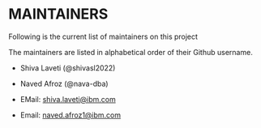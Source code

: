 # MAINTAINERS

Following is the current list of maintainers on this project

The maintainers are listed in alphabetical order of their Github username.

* Shiva Laveti (@shivasl2022)
* Naved Afroz (@nava-dba)

* EMail: shiva.laveti@ibm.com
* Email: naved.afroz1@ibm.com

